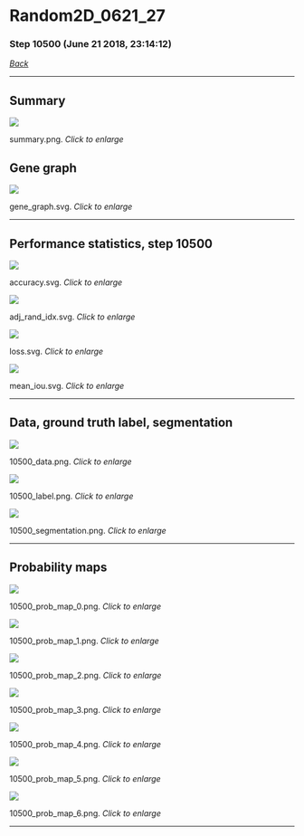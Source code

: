 # Random2D_0621_27

### Step 10500 (June 21 2018, 23:14:12)

[_Back_](..)

---

## Summary

<div class="images"><a href="media/summary.png"><img  src="media/summary.png" align="center"></a><p>summary.png. <i>Click to enlarge</i></p></div>

## Gene graph

<div class="images"><a href="media/gene_graph.svg"><img  src="media/gene_graph.svg" align="center"></a><p>gene_graph.svg. <i>Click to enlarge</i></p></div>

---

## Performance statistics, step 10500

<div class="images"><a href="media/accuracy.svg"><img class="mini" src="media/accuracy.svg" align="center"></a><p>accuracy.svg. <i>Click to enlarge</i></p></div>
<div class="images"><a href="media/adj_rand_idx.svg"><img class="mini" src="media/adj_rand_idx.svg" align="center"></a><p>adj_rand_idx.svg. <i>Click to enlarge</i></p></div>
<div class="images"><a href="media/loss.svg"><img class="mini" src="media/loss.svg" align="center"></a><p>loss.svg. <i>Click to enlarge</i></p></div>
<div class="images"><a href="media/mean_iou.svg"><img class="mini" src="media/mean_iou.svg" align="center"></a><p>mean_iou.svg. <i>Click to enlarge</i></p></div>

---

## Data, ground truth label, segmentation

<div class="images"><a href="media/10500_data.png"><img class="mini" src="media/10500_data.png" align="center"></a><p>10500_data.png. <i>Click to enlarge</i></p></div>
<div class="images"><a href="media/10500_label.png"><img class="mini" src="media/10500_label.png" align="center"></a><p>10500_label.png. <i>Click to enlarge</i></p></div>
<div class="images"><a href="media/10500_segmentation.png"><img class="mini" src="media/10500_segmentation.png" align="center"></a><p>10500_segmentation.png. <i>Click to enlarge</i></p></div>

---

## Probability maps

<div class="images"><a href="media/10500_prob_map_0.png"><img class="mini" src="media/10500_prob_map_0.png" align="center"></a><p>10500_prob_map_0.png. <i>Click to enlarge</i></p></div>
<div class="images"><a href="media/10500_prob_map_1.png"><img class="mini" src="media/10500_prob_map_1.png" align="center"></a><p>10500_prob_map_1.png. <i>Click to enlarge</i></p></div>
<div class="images"><a href="media/10500_prob_map_2.png"><img class="mini" src="media/10500_prob_map_2.png" align="center"></a><p>10500_prob_map_2.png. <i>Click to enlarge</i></p></div>
<div class="images"><a href="media/10500_prob_map_3.png"><img class="mini" src="media/10500_prob_map_3.png" align="center"></a><p>10500_prob_map_3.png. <i>Click to enlarge</i></p></div>
<div class="images"><a href="media/10500_prob_map_4.png"><img class="mini" src="media/10500_prob_map_4.png" align="center"></a><p>10500_prob_map_4.png. <i>Click to enlarge</i></p></div>
<div class="images"><a href="media/10500_prob_map_5.png"><img class="mini" src="media/10500_prob_map_5.png" align="center"></a><p>10500_prob_map_5.png. <i>Click to enlarge</i></p></div>
<div class="images"><a href="media/10500_prob_map_6.png"><img class="mini" src="media/10500_prob_map_6.png" align="center"></a><p>10500_prob_map_6.png. <i>Click to enlarge</i></p></div>

---


